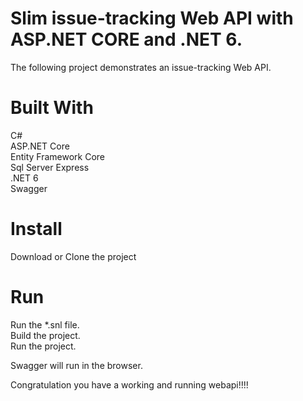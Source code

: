 #  Slim issue-tracking Web API with ASP.NET CORE and .NET 6.

The following project demonstrates an issue-tracking Web API.

# Built With
 C#<br/>
 ASP.NET Core <br/>
 Entity Framework Core<br/>
 Sql Server Express<br/>
.NET 6<br/>
Swagger<br />

# Install
 Download or Clone the project
 
# Run
Run the *.snl file.<br/>
Build the project.<br/>
Run the project.<br/>

Swagger will run in the browser.<br/>

Congratulation you have a working and running webapi!!!!
